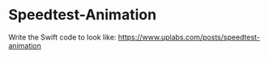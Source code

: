 # Speedtest-Animation
Write the Swift code to look like: https://www.uplabs.com/posts/speedtest-animation
